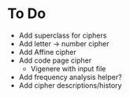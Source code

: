 # To Do

* Add superclass for ciphers
* Add letter -> number cipher
* Add Affine cipher
* Add code page cipher
    * Vigenere with input file
* Add frequency analysis helper?
* Add cipher descriptions/history

